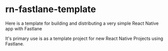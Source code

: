 # rn-fastlane-template
Here is a template for building and distributing a very simple React Native app with Fastlane

It's primary use is as a template project for new React Native Projects using Fastlane.